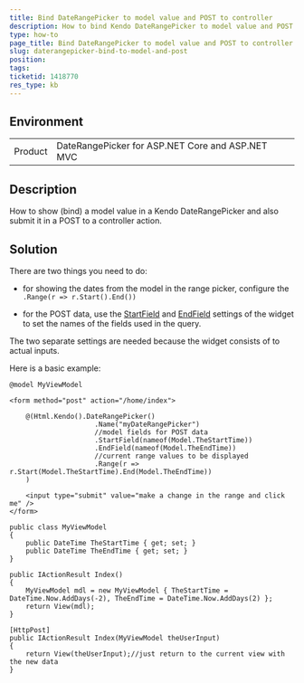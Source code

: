 ```yaml
---
title: Bind DateRangePicker to model value and POST to controller
description: How to bind Kendo DateRangePicker to model value and POST to controller
type: how-to
page_title: Bind DateRangePicker to model value and POST to controller
slug: daterangepicker-bind-to-model-and-post
position: 
tags: 
ticketid: 1418770
res_type: kb
---
```


## Environment
<table>
    <tbody>
	    <tr>
	    	<td>Product</td>
	    	<td>DateRangePicker for ASP.NET Core and ASP.NET MVC</td>
	    </tr>
    </tbody>
</table>


## Description

How to show (bind) a model value in a Kendo DateRangePicker and also submit it in a POST to a controller action.

## Solution

There are two things you need to do:

* for showing the dates from the model in the range picker, configure the `.Range(r => r.Start().End())`

* for the POST data, use the [StartField](https://docs.telerik.com/kendo-ui/api/javascript/ui/daterangepicker/configuration/startfield) and [EndField](https://docs.telerik.com/kendo-ui/api/javascript/ui/daterangepicker/configuration/endfield) settings of the widget to set the names of the fields used in the query.


The two separate settings are needed because the widget consists of to actual inputs.

Here is a basic example:

```View
@model MyViewModel

<form method="post" action="/home/index">

	@(Html.Kendo().DateRangePicker()
					 .Name("myDateRangePicker")
					 //model fields for POST data
					 .StartField(nameof(Model.TheStartTime))
					 .EndField(nameof(Model.TheEndTime))
					 //current range values to be displayed
					 .Range(r => r.Start(Model.TheStartTime).End(Model.TheEndTime))
	)

	<input type="submit" value="make a change in the range and click me" />
</form>
```
```Model
public class MyViewModel
{
    public DateTime TheStartTime { get; set; }
    public DateTime TheEndTime { get; set; }
}
```
```Controller
public IActionResult Index()
{
    MyViewModel mdl = new MyViewModel { TheStartTime = DateTime.Now.AddDays(-2), TheEndTime = DateTime.Now.AddDays(2) };
    return View(mdl);
}

[HttpPost]
public IActionResult Index(MyViewModel theUserInput)
{
    return View(theUserInput);//just return to the current view with the new data
}
```

